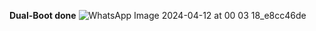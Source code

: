 **Dual-Boot done**
![WhatsApp Image 2024-04-12 at 00 03 18_e8cc46de](https://github.com/CrownDestro/amfoss-tasks_S2/assets/144609111/f65389c6-9e71-4878-b2b1-09e12e33dd76)
